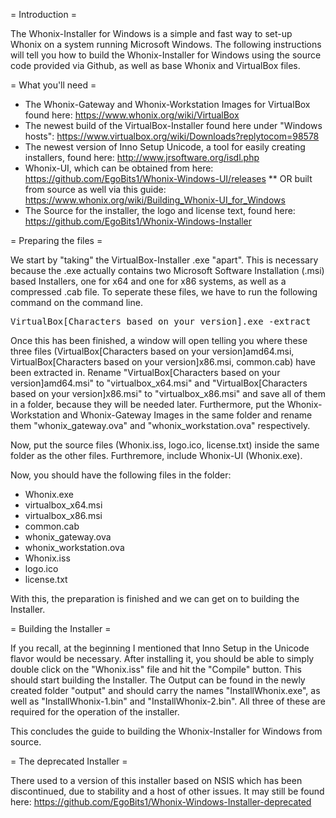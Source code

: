 = Introduction =

The Whonix-Installer for Windows is a simple and fast way to set-up Whonix on a system running Microsoft Windows. The following instructions will tell you how to build the Whonix-Installer for Windows using the source code provided via Github, as well as base Whonix and VirtualBox files.

= What you'll need =

* The Whonix-Gateway and Whonix-Workstation Images for VirtualBox found here: https://www.whonix.org/wiki/VirtualBox
* The newest build of the VirtualBox-Installer found here under "Windows hosts": https://www.virtualbox.org/wiki/Downloads?replytocom=98578
* The newest version of Inno Setup Unicode, a tool for easily creating installers, found here: http://www.jrsoftware.org/isdl.php
* Whonix-UI, which can be obtained from here: https://github.com/EgoBits1/Whonix-Windows-UI/releases
** OR built from source as well via this guide: https://www.whonix.org/wiki/Building_Whonix-UI_for_Windows
* The Source for the installer, the logo and license text, found here: https://github.com/EgoBits1/Whonix-Windows-Installer

= Preparing the files =

We start by "taking" the VirtualBox-Installer .exe "apart". This is necessary because the .exe actually contains two Microsoft Software Installation (.msi) based Installers, one for x64 and one for x86 systems, as well as a compressed .cab file. To seperate these files, we have to run the following command on the command line.

<pre>
VirtualBox[Characters based on your version].exe -extract
</pre>

Once this has been finished, a window will open telling you where these three files (VirtualBox[Characters based on your version]amd64.msi, VirtualBox[Characters based on your version]x86.msi, common.cab) have been extracted in. Rename "VirtualBox[Characters based on your version]amd64.msi" to "virtualbox_x64.msi" and "VirtualBox[Characters based on your version]x86.msi" to "virtualbox_x86.msi" and save all of them in a folder, because they will be needed later. Furthermore, put the Whonix-Workstation and Whonix-Gateway Images in the same folder and rename them "whonix_gateway.ova" and "whonix_workstation.ova" respectively.

Now, put the source files (Whonix.iss, logo.ico, license.txt) inside the same folder as the other files. Furthremore, include Whonix-UI (Whonix.exe).

Now, you should have the following files in the folder:

* Whonix.exe
* virtualbox_x64.msi
* virtualbox_x86.msi
* common.cab
* whonix_gateway.ova
* whonix_workstation.ova
* Whonix.iss
* logo.ico
* license.txt

With this, the preparation is finished and we can get on to building the Installer.

= Building the Installer =

If you recall, at the beginning I mentioned that Inno Setup in the Unicode flavor would be necessary. After installing it, you should be able to simply double click on the "Whonix.iss" file and hit the "Compile" button. This should start building the Installer. The Output can be found in the newly created folder "output" and should carry the names "InstallWhonix.exe", as well as "InstallWhonix-1.bin" and "InstallWhonix-2.bin". All three of these are required for the operation of the installer.

This concludes the guide to building the Whonix-Installer for Windows from source.

= The deprecated Installer =

There used to a version of this installer based on NSIS which has been discontinued, due to stability and a host of other issues. It may still be found here: https://github.com/EgoBits1/Whonix-Windows-Installer-deprecated
